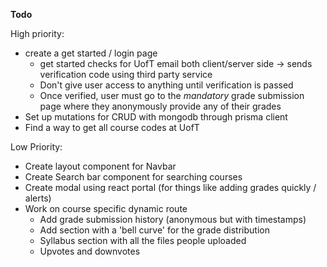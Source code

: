 **Todo**

High priority:
- create a get started / login page
    - get started checks for UofT email both client/server side -> sends verification code using third party service
    - Don't give user access to anything until verification is passed 
    - Once verified, user must go to the *mandatory* grade submission page where they anonymously provide any of their grades
- Set up mutations for CRUD with mongodb through prisma client
- Find a way to get all course codes at UofT

Low Priority:
- Create layout component for Navbar
- Create Search bar component for searching courses
- Create modal using react portal (for things like adding grades quickly / alerts)
- Work on course specific dynamic route
    - Add grade submission history (anonymous but with timestamps)
    - Add section with a 'bell curve' for the grade distribution
    - Syllabus section with all the files people uploaded 
    - Upvotes and downvotes